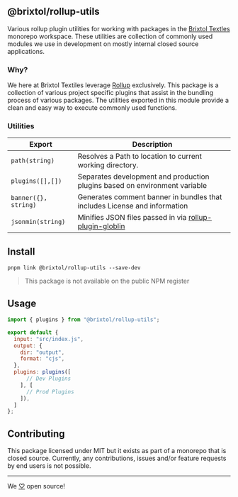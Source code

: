 ## @brixtol/rollup-utils

Various rollup plugin utilities for working with packages in the [Brixtol Textles](#) monorepo workspace. These utilities are collection of commonly used modules we use in development on mostly internal closed source applications.

### Why?

We here at Brixtol Textiles leverage [Rollup](#) exclusively. This package is a collection of various project specific plugins that assist in the bundling process of various packages. The utilities exported in this module provide a clean and easy way to execute commonly used functions.

### Utilities

| Export               | Description                                                                |
| -------------------- | -------------------------------------------------------------------------- |
| `path(string)`       | Resolves a Path to location to current working directory.                  |
| `plugins([],[])`     | Separates development and production plugins based on environment variable |
| `banner({}, string)` | Generates comment banner in bundles that includes License and information  |
| `jsonmin(string)`    | Minifies JSON files passed in via [rollup-plugin-globlin](#)               |

## Install

```cli
pnpm link @brixtol/rollup-utils --save-dev
```

> This package is not available on the public NPM register

## Usage

```js
import { plugins } from "@brixtol/rollup-utils";

export default {
  input: "src/index.js",
  output: {
    dir: "output",
    format: "cjs",
  },
  plugins: plugins([
      // Dev Plugins
    ], [
      // Prod Plugins
    ]),
  ]
};
```

## Contributing

This package licensed under MIT but it exists as part of a monorepo that is closed source. Currently, any contributions, issues and/or feature requests by end users is not possible.

---

We [♡](https://www.brixtoltextiles.com/discount/4D3V3L0P3RS]) open source!
